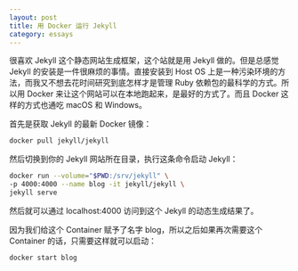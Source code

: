 ```yaml
---
layout: post
title: 用 Docker 运行 Jekyll
category: essays
---
```


很喜欢 Jekyll 这个静态网站生成框架，这个站就是用 Jekyll 做的。但是总感觉 Jekyll 的安装是一件很麻烦的事情。直接安装到 Host OS 上是一种污染环境的方法，而我又不想去花时间研究到底怎样才是管理 Ruby 依赖包的最科学的方式。所以用 Docker 来让这个网站可以在本地跑起来，是最好的方式了。而且 Docker 这样的方式也通吃 macOS 和 Windows。

首先是获取 Jekyll 的最新 Docker 镜像：

```bash
docker pull jekyll/jekyll
```

然后切换到你的 Jekyll 网站所在目录，执行这条命令启动 Jekyll：

```bash
docker run --volume="$PWD:/srv/jekyll" \
-p 4000:4000 --name blog -it jekyll/jekyll \
jekyll serve
```

然后就可以通过 localhost:4000 访问到这个 Jekyll 的动态生成结果了。

因为我们给这个 Container 赋予了名字 blog，所以之后如果再次需要这个 Container 的话，只需要这样就可以启动：

```bash
docker start blog
```